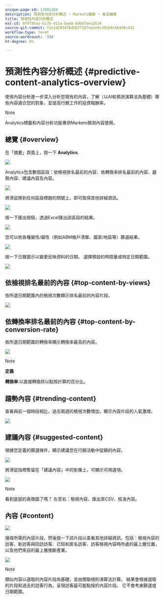 ```yaml
---
unique-page-id: 12981204
description: 預測性內容分析概述 — Marketo檔案 — 產品檔案
title: 預測性內容分析概述
exl-id: 0f975baa-b17b-411a-bae0-64b67eea2b34
source-git-commit: 72e1d29347bd5b77107da1e9c30169cb6490c432
workflow-type: tm+mt
source-wordcount: '358'
ht-degree: 0%

---
```


# 預測性內容分析概述 {#predictive-content-analytics-overview}

使用內容分析進一步深入分析您現有的內容，了解（以AI和預測演算法為基礎）哪些內容適合您的對象，並提高行銷工作的投資報酬率。

>[!NOTE]
>
>Analytics標籤和內容分析功能專供Marketo預測內容使用。

## 總覽 {#overview}

在「摘要」頁面上，按一下 **Analytics**.

![](assets/one.png)

Analytics包含數個區段：依檢視排名最前的內容、依轉換率排名最前的內容、趨勢內容、建議內容及內容。

![](assets/new-2.png)

將滑鼠移到任何區段標題的問號上，即可取得其他詳細資訊。

![](assets/new-3.png)

按一下匯出按鈕，透過Excel匯出該區段的結果。

![](assets/new-3point5.png)

您可以依各種屬性/屬性（例如ABM帳戶清單、國家/地區等）篩選結果。

![](assets/pca.png)

按一下日曆圖示以變更反映資料的日期。 選擇預設的時間量或特定日期範圍。

![](assets/dates.png)

## 依檢視排名最前的內容 {#top-content-by-views}

依所選日期範圍內的檢視次數顯示排名最前的內容片段。

![](assets/new-6.png)

## 依轉換率排名最前的內容 {#top-content-by-conversion-rate}

依所選日期範圍的轉換率顯示轉換率最高的內容。

![](assets/new-7.png)

>[!NOTE]
>
>**定義**
>
>**轉換率**:以直接轉換除以點按計算的百分比。

## 趨勢內容 {#trending-content}

查看與前一個時段相比，過去兩週的檢視次數增加，顯示內容片段的人氣激增。

![](assets/new-8.png)

## 建議內容 {#suggested-content}

根據您定義的篩選條件，顯示建議您在行銷活動中促銷的內容。

![](assets/image2017-10-3-10-3a18-3a35.png)

將滑鼠指標暫留在「建議內容」中的影像上，可顯示可用選項。

![](assets/image2017-10-3-10-3a21-3a37.png)

>[!NOTE]
>
>看到底部的表徵圖了嗎？ 左至右：檢視內容、匯出至CSV、核准內容。

## 內容 {#content}

![](assets/image2017-10-3-10-3a22-3a24.png)

搜尋所需的內容片段，然後按一下該片段以查看其他詳細資訊，包括：檢視內容的訪客、新訪客與回訪訪客、已知和匿名訪客、訪客檢視內容時所處的最上層位置，以及他們來自的最上層推斷產業。

![](assets/image2017-10-3-10-3a23-3a40.png)

>[!NOTE]
>
>類似內容以選取的內容片段為基礎，並由關聯規則演算法計算。 結果會根據選取的片段和過去的訪客行為，呈現訪客最可能點按的內容片段。 它不會考慮篩選或日期範圍。
